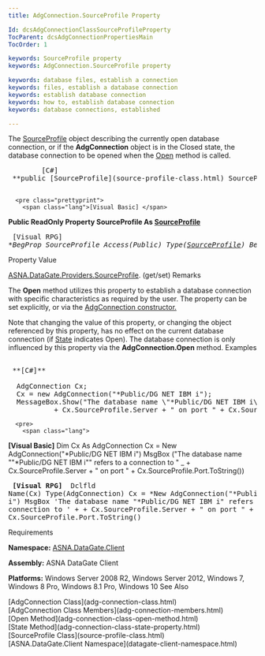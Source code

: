 ```yaml
---
title: AdgConnection.SourceProfile Property

Id: dcsAdgConnectionClassSourceProfileProperty
TocParent: dcsAdgConnectionPropertiesMain
TocOrder: 1

keywords: SourceProfile property
keywords: AdgConnection.SourceProfile property

keywords: database files, establish a connection
keywords: files, establish a database connection
keywords: establish database connection
keywords: how to, establish database connection
keywords: database connections, established

---
```


The [SourceProfile](source-profile-class.html) object describing the currently open database connection, or if the **AdgConnection** object is in the <span>Closed</span> state, the database connection to be opened when the [ Open](adg-connection-class-open-method.html) method is called.
<pre class="prettyprint">
        <span class="lang">[C#]</span>
 **public [SourceProfile](source-profile-class.html) SourceProfile { get; }** 
      </pre>
      <pre class="prettyprint">
        <span class="lang">[Visual Basic] </span>
 **Public ReadOnly Property SourceProfile As [SourceProfile](source-profile-class.html)** 
      </pre>
      <pre class="prettyprint">
        <span class="lang">[Visual RPG]</span>
 **BegProp SourceProfile Access(*Public) Type([SourceProfile](source-profile-class.html))
   BegGet** 
      </pre>

Property Value

[ASNA.DataGate.Providers.SourceProfile](source-profile-class.html). (get/set)
Remarks

The **Open** method utilizes this property to establish a database connection with specific characteristics as required by the user. The property can be set explicitly, or via the [ AdgConnection constructor.](adg-connection-constructors-main.html)

Note that changing the value of this property, or changing the object referenced by this property, has no effect on the current database connection (if [ State](adg-connection-class-state-property.html) indicates Open). The database connection is only influenced by this property via the **AdgConnection.Open** method. 
Examples

<pre>
        <span class="lang">
 **[C#]** 
        </span>
  AdgConnection Cx;
  Cx = new AdgConnection("*Public/DG NET IBM i");
  MessageBox.Show("The database name \"*Public/DG NET IBM i\" refers to a connection to "
           + Cx.SourceProfile.Server + " on port " + Cx.SourceProfile.Port.ToString());</pre>
      <pre>
        <span class="lang">
 **[Visual Basic]** 
        </span>
  Dim Cx As AdgConnection
  Cx = New AdgConnection("*Public/DG NET IBM i")
  MsgBox ("The database name ""*Public/DG NET IBM i"" refers to a connection to " _
           + Cx.SourceProfile.Server + " on port " + Cx.SourceProfile.Port.ToString())</pre>
      <pre class="prettyprint">
        <span class="lang">
 **[Visual RPG]** 
        </span>
  Dclfld Name(Cx) Type(AdgConnection)
  Cx = *New AdgConnection("*Public/DG NET IBM i")
  MsgBox 'The database name "*Public/DG NET IBM i" refers to a connection to ' +
           + Cx.SourceProfile.Server + " on port " + Cx.SourceProfile.Port.ToString()</pre>

Requirements

**Namespace:** [ASNA.DataGate.Client](datagate-client-namespace.html) 

**Assembly:** ASNA DataGate Client

**Platforms:** Windows Server 2008 R2, Windows Server 2012, Windows 7, Windows 8 Pro, Windows 8.1 Pro, Windows 10
See Also

<dl />
      [AdgConnection Class](adg-connection-class.html)
      <br />
      [AdgConnection Class Members](adg-connection-members.html)
      <br />
      [Open Method](adg-connection-class-open-method.html)
      <br />
      [State Method](adg-connection-class-state-property.html)
      <br />
      [SourceProfile Class](source-profile-class.html)
      <br />
      [ASNA.DataGate.Client Namespace](datagate-client-namespace.html)

